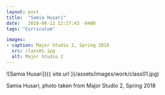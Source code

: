 ```yaml
---
layout: post
title:  "Samia Husari"
date:   2018-06-12 12:17:43 -0400
tags: "Curriculum"

images:
- caption: Major Studio 2, Spring 2018
  src: class01.jpg
  alt: Major Studio 2
---
```


![Samia Husari]({{ site.url }}/assets/images/work/class01.jpg)

<!--more-->

Samia Husari, photo taken from Major Studio 2, Spring 2018